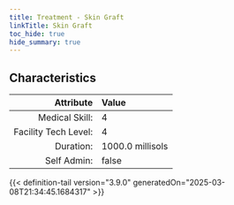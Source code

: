 ```yaml
---
title: Treatment - Skin Graft
linkTitle: Skin Graft
toc_hide: true
hide_summary: true
---
```

<!-- This is generated by the MarsSim HelpGenertor, do not edit. -->

## Characteristics

| Attribute      | Value |
|--------:|:------|
|Medical Skill:|4|
|Facility Tech Level:|4|
|Duration:|1000.0 millisols|
|Self Admin:|false|


{{< definition-tail version="3.9.0" generatedOn="2025-03-08T21:34:45.1684317" >}}

